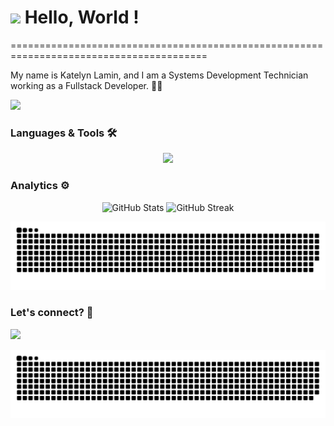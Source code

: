 <h1><img src="https://media.tenor.com/Z-TKT6ZVvx4AAAAi/dance.gif" width="30"/> Hello, World ! </h1>
========================================================================================

My name is Katelyn Lamin, and I am a Systems Development Technician working as a Fullstack Developer.  👩‍💻

![](http://estruyf-github.azurewebsites.net/api/VisitorHit?user=Katlamin&repo=Katlamin&countColorcountColor)

### Languages & Tools 🛠  
<p align="center">
  <img src="https://skillicons.dev/icons?i=python,html,github,vscode,css" />
</p>

### Analytics ⚙️
<!-- STATS + STREAK -->
<p align="center">
  <img height="180em" src="https://github-readme-stats.vercel.app/api?username=seuusuario&show_icons=true&theme=radical&count_private=true&include_all_commits=true&hide_border=false" alt="GitHub Stats" />
  <img height="180em" src="https://github-readme-streak-stats.herokuapp.com/?user=seuusuario&theme=radical&hide_border=false" alt="GitHub Streak" />
</p>

<p align="center">
  <img src="https://raw.githubusercontent.com/platane/platane/output/github-contribution-grid-snake.svg" alt="snake commit animation" />
</p>

### Let's connect? 🤝 
<a href="katelyn.faria@gmail.com"><img src="https://img.shields.io/badge/Gmail-D14836?style=for-the-badge&logo=gmail&logoColor=white"/></a>                                                                        <p align="center">
  <img src="https://raw.githubusercontent.com/platane/snk/output/github-contribution-grid-snake.svg" alt="snake" />
</p>
